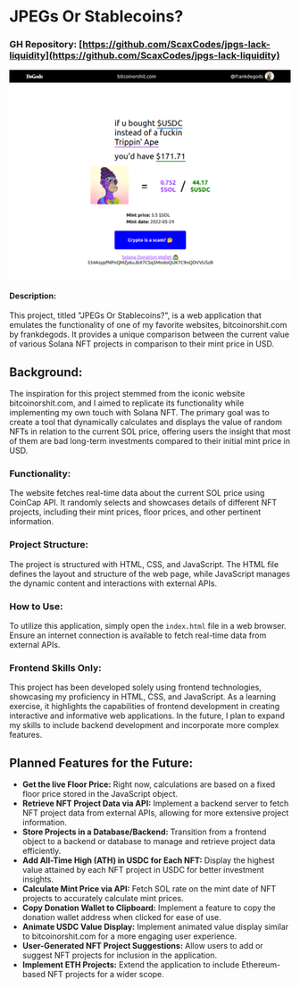 # JPEGs Or Stablecoins?

### GH Repository: [https://github.com/ScaxCodes/jpgs-lack-liquidity](https://github.com/ScaxCodes/jpgs-lack-liquidity)

![Screenshot of the project in a web-browser](image.png)

#### Description:
This project, titled "JPEGs Or Stablecoins?", is a web application that emulates the functionality of one of my favorite websites, bitcoinorshit.com by frankdegods. It provides a unique comparison between the current value of various Solana NFT projects in comparison to their mint price in USD.

## Background:
The inspiration for this project stemmed from the iconic website bitcoinorshit.com, and I aimed to replicate its functionality while implementing my own touch with Solana NFT. The primary goal was to create a tool that dynamically calculates and displays the value of random NFTs in relation to the current SOL price, offering users the insight that most of them are bad long-term investments compared to their initial mint price in USD.

### Functionality:
The website fetches real-time data about the current SOL price using CoinCap API. It randomly selects and showcases details of different NFT projects, including their mint prices, floor prices, and other pertinent information.

### Project Structure:
The project is structured with HTML, CSS, and JavaScript. The HTML file defines the layout and structure of the web page, while JavaScript manages the dynamic content and interactions with external APIs.

### How to Use:
To utilize this application, simply open the `index.html` file in a web browser. Ensure an internet connection is available to fetch real-time data from external APIs.

### Frontend Skills Only:
This project has been developed solely using frontend technologies, showcasing my proficiency in HTML, CSS, and JavaScript. As a learning exercise, it highlights the capabilities of frontend development in creating interactive and informative web applications. In the future, I plan to expand my skills to include backend development and incorporate more complex features.

## Planned Features for the Future:
- **Get the live Floor Price:** Right now, calculations are based on a fixed floor price stored in the JavaScript object.
- **Retrieve NFT Project Data via API:** Implement a backend server to fetch NFT project data from external APIs, allowing for more extensive project information.
- **Store Projects in a Database/Backend:** Transition from a frontend object to a backend or database to manage and retrieve project data efficiently.
- **Add All-Time High (ATH) in USDC for Each NFT:** Display the highest value attained by each NFT project in USDC for better investment insights.
- **Calculate Mint Price via API:** Fetch SOL rate on the mint date of NFT projects to accurately calculate mint prices.
- **Copy Donation Wallet to Clipboard:** Implement a feature to copy the donation wallet address when clicked for ease of use.
- **Animate USDC Value Display:** Implement animated value display similar to bitcoinorshit.com for a more engaging user experience.
- **User-Generated NFT Project Suggestions:** Allow users to add or suggest NFT projects for inclusion in the application.
- **Implement ETH Projects:** Extend the application to include Ethereum-based NFT projects for a wider scope.


